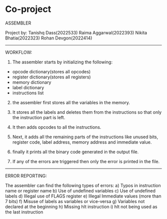 # Co-project
ASSEMBLER


Project by: Tanishq Dass(2022533)
            Raima Aggarwal(2022393)
            Nikita Bhatia(2022323)
            Rohan Devgon(2022414)
                         
--------------------------------------------------------------------------------------------------------------------------------------------------------------------------------------------------------------------------------------

WORKFLOW:

1) The assembler starts by initializing the following:
* opcode dictionary(stores all opcodes)
* register dictionary(stores all registers)
* memory dictionary
* label dictionary
* instructions list

2) the assembler first stores all the variables in the memory.

3) It stores all the labels and deletes them from the instructions so that only the instruction part is left.

3) It then adds opcodes to all the instructions.

4) Next, it adds all the remaining parts of the instructions like unused bits, register code, label address, memory address and immediate value.

5) finally it prints all the binary code generated in the output file.

6) If any of the errors are triggered then only the error is printed in the file.


--------------------------------------------------------------------------------------------------------------------------------------------------------------------------------------------------------------------------------------

ERROR REPORTING:

The assembler can find the following types of errors:
a) Typos in instruction name or register name
b) Use of undefined variables
c) Use of undefined labels
d) Illegal use of FLAGS register
e) Illegal Immediate values (more than 7 bits)
f) Misuse of labels as variables or vice-versa
g) Variables not declared at the beginning
h) Missing hlt instruction
i) hlt not being used as the last instruction
